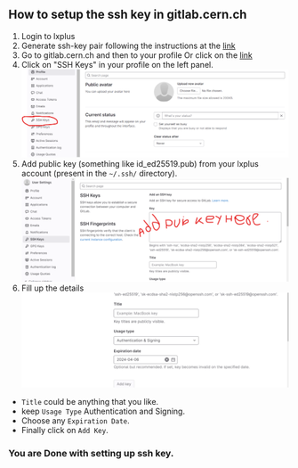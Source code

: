 ## How to setup the ssh key in gitlab.cern.ch
1. Login to lxplus
2. Generate ssh-key pair following the instructions at the [link](https://docs.gitlab.com/ee/user/ssh.html#generate-an-ssh-key-pair)
3. Go to gitlab.cern.ch and then to your profile Or click on the [link](https://gitlab.cern.ch/-/profile/)
4. Click on "SSH Keys" in your profile on the left panel. ![screenshot](gitlab_profile_ssh_keys.png)
5. Add public key (something like id_ed25519.pub) from your lxplus account (present in the `~/.ssh/` directory). ![screenshot](Add_pub_key_here.png)
6. Fill up the details ![screenshot](Add_details.png)
  - `Title` could be anything that you like.
  - keep `Usage Type` Authentication and Signing.
  - Choose any `Expiration Date`.
  - Finally click on `Add Key`.
### You are Done with setting up ssh key.
  
